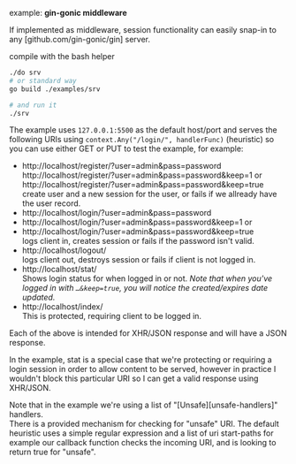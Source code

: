 


example: **gin-gonic middleware**

If implemented as middleware, session functionality can easily snap-in to any
[github.com/gin-gonic/gin] server.

compile with the bash helper

```bash
./do srv
# or standard way
go build ./examples/srv

# and run it
./srv
```

The example uses `127.0.0.1:5500` as the default host/port and serves the following URIs
using `context.Any("/login/", handlerFunc)` (heuristic) so you can use either GET or PUT
to test the example, for example:

- http://localhost/register/?user=admin&pass=password  
  http://localhost/register/?user=admin&pass=password&keep=1 or  
  http://localhost/register/?user=admin&pass=password&keep=true
  create user and a new session for the user, or fails if we allready have the user record.
- http://localhost/login/?user=admin&pass=password  
- http://localhost/login/?user=admin&pass=password&keep=1 or  
- http://localhost/login/?user=admin&pass=password&keep=true  
  logs client in, creates session or fails if the password isn't valid.
- http://localhost/logout/  
  logs client out, destroys session or fails if client is not logged in.
- http://localhost/stat/  
  Shows login status for when logged in or not. *Note that when you've logged in
  with `…&keep=true`, you will notice the created/expires date updated.*
- http://localhost/index/  
  This is protected, requiring client to be logged in.

Each of the above is intended for XHR/JSON response and will have a JSON response.

In the example, stat is a special case that we're protecting or requiring a login
session in order to allow content to be served, however in practice I wouldn't block
this particular URI so I can get a valid response using XHR/JSON.

Note that in the example we're using a list of "[Unsafe][unsafe-handlers]" handlers.  
There is a provided mechanism for checking for "unsafe" URI.  The default heuristic
uses a simple regular expression and a list of uri start-paths for example our
callback function checks the incoming URI, and is looking to return true for "unsafe".